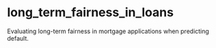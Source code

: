 # long_term_fairness_in_loans
Evaluating long-term fairness in mortgage applications when predicting default.
